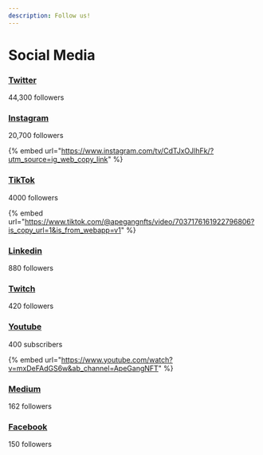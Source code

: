 ```yaml
---
description: Follow us!
---
```


# Social Media

### [Twitter](https://twitter.com/ApeGangNFT)

44,300 followers

### [Instagram](https://www.instagram.com/apegangnft/)

20,700 followers

{% embed url="https://www.instagram.com/tv/CdTJxOJlhFk/?utm_source=ig_web_copy_link" %}

### [TikTok](https://www.tiktok.com/@apegangnfts)

4000 followers

{% embed url="https://www.tiktok.com/@apegangnfts/video/7037176161922796806?is_copy_url=1&is_from_webapp=v1" %}

### [Linkedin](https://www.linkedin.com/company/ape-gang-nft)

880 followers

### [Twitch](https://www.twitch.tv/apegangnft)

420 followers

### [Youtube](https://www.youtube.com/channel/UCMw3BiTMAG87HJ1vO5vl7Pw)

400 subscribers

{% embed url="https://www.youtube.com/watch?v=mxDeFAdGS6w&ab_channel=ApeGangNFT" %}

### [Medium](https://apegang.medium.com/)

162 followers

### [Facebook](https://www.facebook.com/ApeGangNFT/)

150 followers
